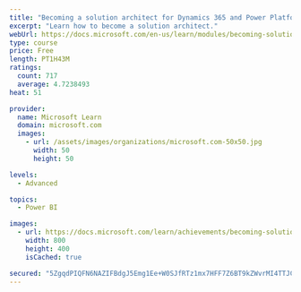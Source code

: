 ```yaml
---
title: "Becoming a solution architect for Dynamics 365 and Power Platform"
excerpt: "Learn how to become a solution architect."
webUrl: https://docs.microsoft.com/en-us/learn/modules/becoming-solution-architect/
type: course
price: Free
length: PT1H43M
ratings:
  count: 717
  average: 4.7238493
heat: 51

provider:
  name: Microsoft Learn
  domain: microsoft.com
  images:
    - url: /assets/images/organizations/microsoft.com-50x50.jpg
      width: 50
      height: 50

levels:
  - Advanced

topics:
  - Power BI

images:
  - url: https://docs.microsoft.com/learn/achievements/becoming-solution-architect-social.png
    width: 800
    height: 400
    isCached: true

secured: "5ZgqdPIQFN6NAZIFBdgJ5Emg1Ee+W0SJfRTz1mx7HFF7Z6BT9kZWvrMI4TTJCLH4w3/zooCcjowR+XjN9jqV2lY+2nlnk+uZZoAwkmvbhNUPTc584yZ465FCzCH5FEMtPWrWuwEthSpCEkUDC6mg/OX7m2onjsUlUVBDFOZ3oXsmaF31SKY18NLC8r9L6PsLtaacwoJlCaD4EEAeJ4vNOjFDGgOAXeQUlZb27Tt8yzT1FEgUUR78iN9WBzIoAyFoEbbxePJGCFDvppjTl0EuTPsYYBDn2nlZVtpj6TFoIdcNAz4EuzxcB/WUlSF/BsnKSxIn0aeY6+ZaL0bIYmPVd6ZgbZIGfmygauMlhnUOtW4nEI1DNF5wutrX85xNWGWQx4tu2djtFBZsuxFjDmP+D2vKoA2bzaOlbmEh1ElrwLY=;tsw+Uy370irKj/h0aN7xIA=="
---
```


